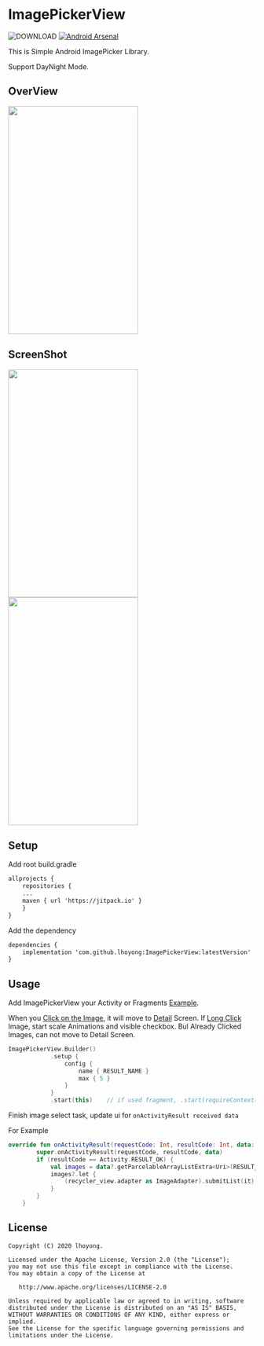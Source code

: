 # ImagePickerView

![DOWNLOAD](https://jitpack.io/v/lhoyong/ImagePickerView.svg)
[![Android Arsenal](https://img.shields.io/badge/Android%20Arsenal-ImagePickerView-brightgreen.svg?style=flat)](https://android-arsenal.com/details/1/7976)


This is Simple Android ImagePicker Library.

Support DayNight Mode.



## OverView

<img src="https://github.com/lhoyong/ImagePickerView/blob/master/art/anim.gif" width = "264" height = "464"/>



## ScreenShot

<img src="https://github.com/lhoyong/ImagePickerView/blob/master/art/3.png?raw=true" width = "264" height = "464"/><img src="https://github.com/lhoyong/ImagePickerView/blob/master/art/4.png?raw=true" width = "264" height = "464"/>

## Setup

Add root build.gradle

~~~~xml
allprojects {
    repositories {
	...
	maven { url 'https://jitpack.io' }
    }
}
~~~~

Add the dependency

~~~~xml
dependencies {
    implementation 'com.github.lhoyong:ImagePickerView:latestVersion'
}
~~~~



## Usage

Add ImagePickerView your Activity or Fragments  [Example](https://github.com/lhoyong/ImagePickerView/blob/master/app/src/main/java/com/github/lhoyong/imagepickerview/MainActivity.kt).

When you [Click on the Image](https://github.com/lhoyong/ImagePickerView/blob/master/imagepicker/src/main/java/com/github/lhoyong/imagepickerview/adapter/GalleryAdapter.kt#L49), it will move to [Detail](https://github.com/lhoyong/ImagePickerView/blob/master/imagepicker/src/main/java/com/github/lhoyong/imagepickerview/ui/Detail.kt) Screen.
If [Long Click](https://github.com/lhoyong/ImagePickerView/blob/master/imagepicker/src/main/java/com/github/lhoyong/imagepickerview/adapter/GalleryAdapter.kt#L57) Image, start scale Animations and visible checkbox. Bul Already Clicked Images, can not move to Detail Screen.

~~~~kotlin
ImagePickerView.Builder()
            .setup {
                config {
                    name { RESULT_NAME }
                    max { 5 }
                }
            }
            .start(this)	// if used fragment, .start(requireContext())
~~~~



Finish image select task, update ui for `onActivityResult received data` 

For Example
~~~~kotlin
override fun onActivityResult(requestCode: Int, resultCode: Int, data: Intent?) {
        super.onActivityResult(requestCode, resultCode, data)
        if (resultCode == Activity.RESULT_OK) {
            val images = data?.getParcelableArrayListExtra<Uri>(RESULT_NAME)
            images?.let {
                (recycler_view.adapter as ImageAdapter).submitList(it)
            }
        }
    }
~~~~



## License

	Copyright (C) 2020 lhoyong.
	
	Licensed under the Apache License, Version 2.0 (the "License");
	you may not use this file except in compliance with the License.
	You may obtain a copy of the License at
	
	   http://www.apache.org/licenses/LICENSE-2.0
	
	Unless required by applicable law or agreed to in writing, software
	distributed under the License is distributed on an "AS IS" BASIS,
	WITHOUT WARRANTIES OR CONDITIONS OF ANY KIND, either express or implied.
	See the License for the specific language governing permissions and
	limitations under the License.
